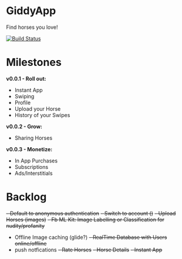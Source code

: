 # GiddyApp
Find horses you love!

[![Build Status](https://travis-ci.org/Entreco/GiddyApp.svg?branch=develop)](https://travis-ci.org/Entreco/GiddyApp)

# Milestones
__v0.0.1 - Roll out:__
- Instant App
- Swiping
- Profile
- Upload your Horse
- History of your Swipes

__v0.0.2 - Grow:__
- Sharing Horses

__v0.0.3 - Monetize:__
- In App Purchases
- Subscriptions
- Ads/Interstitials

# Backlog

~~- Default to anonymous authentication~~
~~- Switch to account ()~~
~~- Upload Horses (images)~~
~~- Fb ML Kit: Image Labelling or Classification for nudity/profanity~~
- Offline Image caching (glide?)
~~- RealTime Database with Users online/offline~~
- push notfications
~~- Rate Horses~~
~~- Horse Details~~
~~- Instant App~~
